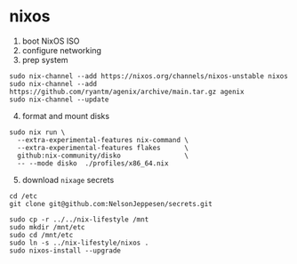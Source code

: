 # nixos

1. boot NixOS ISO
2. configure networking
3. prep system
```
sudo nix-channel --add https://nixos.org/channels/nixos-unstable nixos
sudo nix-channel --add https://github.com/ryantm/agenix/archive/main.tar.gz agenix
sudo nix-channel --update
```

4. format and mount disks
```
sudo nix run \
  --extra-experimental-features nix-command \
  --extra-experimental-features flakes      \
  github:nix-community/disko                \
  -- --mode disko  ./profiles/x86_64.nix
```

5. download `nixage` secrets
```
cd /etc
git clone git@github.com:NelsonJeppesen/secrets.git
```

```
sudo cp -r ../../nix-lifestyle /mnt
sudo mkdir /mnt/etc
sudo cd /mnt/etc
sudo ln -s ../nix-lifestyle/nixos .
sudo nixos-install --upgrade
```
